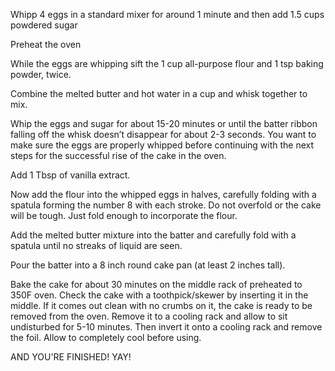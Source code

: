 Whipp 4 eggs in a standard mixer for around 1 minute and then add 1.5 cups powdered sugar

Preheat the oven

While the eggs are whipping sift the 1 cup all-purpose flour and 1 tsp baking powder, twice.

Combine the melted butter and hot water in a cup and whisk together to mix.

Whip the eggs and sugar for about 15-20 minutes or until the batter ribbon falling off the whisk doesn’t disappear for about 2-3 seconds. You want to make sure the eggs are properly whipped before continuing with the next steps for the successful rise of the cake in the oven.

Add 1 Tbsp of vanilla extract.

Now add the flour into the whipped eggs in halves, carefully folding with a spatula forming the number 8 with each stroke. Do not overfold or the cake will be tough. Just fold enough to incorporate the flour.

Add the melted butter mixture into the batter and carefully fold with a spatula until no streaks of liquid are seen.

Pour the batter into a 8 inch round cake pan (at least 2 inches tall).

Bake the cake for about 30 minutes on the middle rack of preheated to 350F oven. Check the cake with a toothpick/skewer by inserting it in the middle. If it comes out clean with no crumbs on it, the cake is ready to be removed from the oven. Remove it to a cooling rack and allow to sit undisturbed for 5-10 minutes. Then invert it onto a cooling rack and remove the foil. Allow to completely cool before using.

AND YOU'RE FINISHED! YAY!
